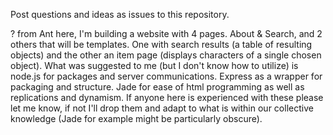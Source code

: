 Post questions and ideas as issues to this repository.

? from Ant here, I'm building a website with 4 pages. About & Search, and 2 others that will be templates. One with search results (a table of resulting objects) and the other an item page (displays characters of a single chosen object). 
    What was suggested to me (but I don't know how to utilize) is
  node.js for packages and server communications.
  Express as a wrapper for packaging and structure.
  Jade for ease of html programming as well as replications and dynamism.
    If anyone here is experienced with these please let me know, if not I'll drop them and adapt to what is within our collective knowledge (Jade for example might be particularly obscure).
